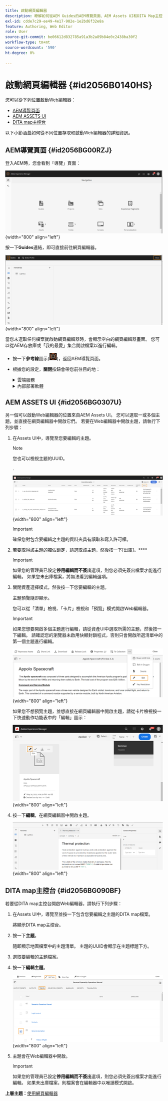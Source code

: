 ```yaml
---
title: 啟動網頁編輯器
description: 瞭解如何從AEM Guides的AEM導覽頁面、AEM Assets UI和DITA Map主控台啟動網頁編輯器。
exl-id: cdde7c29-ee49-4e17-902e-1e2bd6f32e8a
feature: Authoring, Web Editor
role: User
source-git-commit: be06612d832785a91a3b2a89b84e0c2438ba30f2
workflow-type: tm+mt
source-wordcount: '590'
ht-degree: 0%

---
```


# 啟動網頁編輯器 {#id2056B0140HS}

您可以從下列位置啟動Web編輯器：

- [AEM導覽頁面](#id2056BG00RZJ)
- [AEM ASSETS UI](#id2056BG0307U)
- [DITA map主控台](#id2056BG090BF)

以下小節涵蓋如何從不同位置存取和啟動Web編輯器的詳細資訊。

## AEM導覽頁面 {#id2056BG00RZJ}

登入AEM時，您會看到「導覽」頁面：

![](images/web-editor-from-navigation-page.png){width="800" align="left"}

按一下&#x200B;**Guides**&#x200B;連結，即可直接前往網頁編輯器。

![](images/web-editor-launch-page.png){width="800" align="left"}

當您未選取任何檔案就啟動網頁編輯器時，會顯示空白的網頁編輯器畫面。 您可以從AEM存放庫或「我的最愛」集合開啟檔案以進行編輯。

- 按一下&#x200B;**參考線**&#x200B;圖示(![](images/aem-guides-icon.png))，返回AEM導覽頁面。

- 根據您的設定，**關閉**&#x200B;按鈕會帶您前往目的地：



  <details>

  <summary> 雲端服務 </summary>

  如果您正在使用Cloud Service，請按一下&#x200B;**關閉**&#x200B;按鈕，返回AEM導覽頁面。
  </details>

  <details>

  <summary> 內部部署軟體</summary>

  如果您使用AEM Guides內部部署軟體（4.2.1和更新版本），請按一下右側的&#x200B;**關閉**&#x200B;按鈕，返回至Assets UI中的目前檔案路徑。

  </details>

## AEM ASSETS UI {#id2056BG0307U}

另一個可以啟動Web編輯器的位置來自AEM Assets UI。 您可以選取一或多個主題，並直接在網頁編輯器中開啟它們。 若要在Web編輯器中開啟主題，請執行下列步驟：

1. 在Assets UI中，導覽至您要編輯的主題。

   >[!NOTE]
   >
   > 您也可以檢視主題的UUID。

   .

   ![](images/assets_ui_with_uuid_cs.png){width="800" align="left"}

   >[!IMPORTANT]
   >
   > 確保您對包含要編輯之主題的資料夾具有讀取和寫入許可權。

1. 若要取得該主題的獨佔鎖定，請選取該主題，然後按一下[出庫]。****

   >[!IMPORTANT]
   >
   > 如果您的管理員已設定&#x200B;**停用編輯而不簽出**&#x200B;選項，則您必須先簽出檔案才能進行編輯。 如果您未出庫檔案，將無法看到編輯選項。

1. 關閉資產選擇模式，然後按一下您要編輯的主題。

   主題預覽隨即顯示。

   您可以從「清單」檢視、「卡片」檢視和「預覽」模式開啟Web編輯器。

   >[!IMPORTANT]
   >
   > 如果您想要開啟多個主題進行編輯，請從資產UI中選取所需的主題，然後按一下編輯。 請確認您的瀏覽器未啟用快顯封鎖程式，否則只會開啟所選清單中的第一個主題進行編輯。

   ![](images/edit-from-preview_cs.png){width="800" align="left"}

   如果您不想預覽主題，並想直接在網頁編輯器中開啟主題，請從卡片檢視按一下快速動作功能表中的「編輯」圖示：

   ![](images/edit-topic-from-quick-action_cs.png){width="800" align="left"}

1. 按一下&#x200B;**編輯**，在網頁編輯器中開啟主題。

   ![](images/edit-mode.png){width="800" align="left"}


## DITA map主控台 {#id2056BG090BF}

若要從DITA map主控台開啟Web編輯器，請執行下列步驟：

1. 在Assets UI中，導覽至並按一下包含您要編輯之主題的DITA map檔案。

   將顯示DITA map主控台。

1. 按一下&#x200B;**主題**。

   隨即顯示地圖檔案中的主題清單。 主題的UUID會顯示在主題標題下方。

1. 選取要編輯的主題檔案。

1. 按一下&#x200B;**編輯主題**。

   ![](images/edit-topics-map-console_cs.png){width="800" align="left"}

1. 主題會在Web編輯器中開啟。

   >[!IMPORTANT]
   >
   > 如果您的管理員已設定&#x200B;**停用編輯而不簽出**&#x200B;選項，則您必須先簽出檔案才能進行編輯。 如果未出庫檔案，則檔案會在編輯器中以唯讀模式開啟。


**上層主題：**[&#x200B;使用網頁編輯器](web-editor.md)
